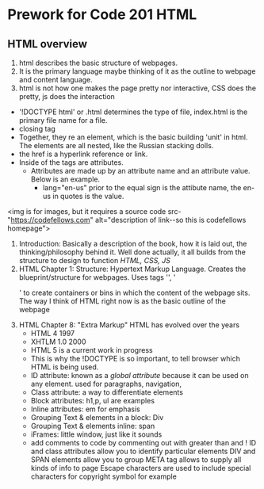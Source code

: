 # Prework for Code 201 HTML

## HTML overview

  1. html describes the basic structure of webpages.
  2. It is the primary language maybe thinking of it as the outline to webpage and content language.
  3. html is not how one makes the page pretty nor interactive, CSS does the pretty, js does the interaction

* '!DOCTYPE html' or .html determines the type of file, index.html is the primary file name for a file.
* </tag> closing tag
* Together, they re an element, which is the basic building 'unit' in html. The elements are all nested, like the Russian stacking dolls.
* the href is a hyperlink reference or link.
* Inside of the tags are attributes.
  * Attributes are made up by an attribute name and an attribute value. Below is an example.
    * lang="en-us" prior to the equal sign is the attibute name, the en-us in quotes is the value.

<img is for images, but it requires a source code src-"https://codefellows.com" alt="description of link--so this is codefellows homepage">

1. Introduction: Basically a description of the book, how it is laid out, the thinking/philosophy behind it. Well done actually, it all builds from the structure to design to function *HTML, CSS, JS*
2. HTML Chapter 1: Structure: Hypertext Markup Language. Creates the blueprint/structure for webpages. Uses tags '<html>', '<p>' to create containers or bins in which the content of the webpage sits. The way I think of HTML right now is as the basic outline of the webpage
3. HTML Chapter 8: "Extra Markup" HTML has evolved over the years
    * HTML 4 1997
    * XHTLM 1.0 2000
    * HTML 5 is a current work in progress
    * This is why the !DOCTYPE is so important, to tell browser which HTML is being used. 
    * ID attribute: known as a *global attribute* because it can be used on any element. used for paragraphs, navigation,
    * Class attribute: a way to differentiate elements
    * Block attributes: h1,p, ul are examples
    * Inline attributes: em for emphasis
    * Grouping Text & elements in a block: Div 
    * Grouping Text & elements inline: span
    * iFrames: little window, just like it sounds
    * add comments to code by commenting out with greater than and !
    ID and class attributes allow you to identify particular elements
    DIV and SPAN elements allow you to group
    META tag allows to supply all kinds of info to page
    Escape characters are used to include special characters for copyright symbol for example
    